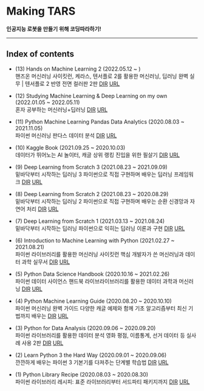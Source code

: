 # Making TARS

**인공지능 로봇을 만들기 위해 코딩따라하기!**

----

## Index of contents

- (13) Hands on Machine Learning 2 (2022.05.12 ~ )  
    핸즈온 머신러닝 사이킷런, 케라스, 텐서플로 2를 활용한 머신러닝, 딥러닝 완벽 실무 | 텐서플로 2 반영 전면 컬러판 2판 
    [DIR](handson-ml2)
    [URL](https://www.kyobobook.co.kr/product/detailViewKor.laf?mallGb=KOR&ejkGb=KOR&barcode=9791162242964)

- (12) Studying Machine Learning & Deep Learning on my own (2022.01.05 ~ 2022.05.11)  
    혼자 공부하는 머신러닝+딥러닝
    [DIR](hg-mldl)
    [URL](https://www.kyobobook.co.kr/product/detailViewKor.laf?mallGb=KOR&ejkGb=KOR&barcode=9791162243664)

- (11) Python Machine Learning Pandas Data Analytics (2020.08.03 ~ 2021.11.05)  
    파이썬 머신러닝 판다스 데이터 분석
    [DIR](python-machine-learning-pandas-data-analytics)
    [URL](https://www.kyobobook.co.kr/product/detailViewKor.laf?ejkGb=KOR&mallGb=KOR&barcode=9788956748337)

- (10) Kaggle Book (2021.09.25 ~ 2020.10.03)  
    데이터가 뛰어노는 AI 놀이터, 캐글 상위 랭킹 진입을 위한 필살기
    [DIR](kaggle-book)
    [URL](https://www.kyobobook.co.kr/product/detailViewKor.laf?mallGb=KOR&ejkGb=KOR&barcode=9791162244234)

- (9) Deep Learning from Scratch 3 (2021.08.23 ~ 2021.09.09)  
    밑바닥부터 시작하는 딥러닝 3 파이썬으로 직접 구현하며 배우는 딥러닝 프레임워크
    [DIR](deep-learning-from-scratch3)
    [URL](https://www.kyobobook.co.kr/product/detailViewKor.laf?mallGb=KOR&ejkGb=KOR&barcode=9791162243596)

- (8) Deep Learning from Scratch 2 (2021.08.23 ~ 2020.08.29)  
    밑바닥부터 시작하는 딥러닝 2 파이썬으로 직접 구현하며 배우는 순환 신경망과 자연어 처리
    [DIR](deep-learning-from-scratch2)
    [URL](https://www.kyobobook.co.kr/product/detailViewKor.laf?mallGb=KOR&ejkGb=KOR&barcode=9791162241745)

- (7) Deep Learning from Scratch 1 (2021.03.13 ~ 2021.08.24)  
    밑바닥부터 시작하는 딥러닝 파이썬으로 익히는 딥러닝 이론과 구현
    [DIR](deep-learning-from-scratch1)
    [URL](https://www.kyobobook.co.kr/product/detailViewKor.laf?mallGb=KOR&ejkGb=KOR&barcode=9788968484636)

- (6) Introduction to Machine Learning with Python (2021.02.27 ~ 2021.08.21)  
    파이썬 라이브러리를 활용한 머신러닝 사이킷런 핵심 개발자가 쓴 머신러닝과 데이터 과학 실무서
    [DIR](introduction_to_ml_with_python)
    [URL](https://www.kyobobook.co.kr/product/detailViewKor.laf?mallGb=KOR&ejkGb=KOR&barcode=9788968483394)

- (5) Python Data Science Handbook (2020.10.16 ~ 2021.02.26)  
    파이썬 데이터 사이언스 핸드북 라이브라이브러리를 활용한 데이터 과학과 머신러닝
    [DIR](python-ds-handbook)
    [URL](https://www.kyobobook.co.kr/product/detailViewKor.laf?mallGb=KOR&ejkGb=KOR&barcode=9791158390730)

- (4) Python Machine Learning Guide (2020.08.20 ~ 2020.10.10)  
    파이썬 머신러닝 완벽 가이드 다양한 캐글 예제와 함께 기초 알고리즘부터 최신 기법까지 배우는
    [DIR](pymldg-rev)
    [URL](https://www.kyobobook.co.kr/product/detailViewKor.laf?mallGb=KOR&ejkGb=KOR&barcode=9791158391386)

- (3) Python for Data Analysis (2020.09.06 ~ 2020.09.20)  
    파이썬 라이브러리를 활용한 데이터 분석 영화 평점, 이름통계, 선거 데이터 등 실사례 사용 2판
    [DIR](pydata-book)
    [URL](https://www.kyobobook.co.kr/product/detailViewKor.laf?mallGb=KOR&ejkGb=KOR&barcode=9791162241905)

- (2) Learn Python 3 the Hard Way (2020.09.01 ~ 2020.09.06)  
    깐깐하게 배우는 파이썬 3 기본기를 다져주는 단계별 학습법
    [DIR](learn-python-3-the-hard-way)
    [URL](https://www.kyobobook.co.kr/product/detailViewKor.laf?ejkGb=KOR&mallGb=KOR&barcode=9788966262311)

- (1) Python Library Recipe (2020.08.03 ~ 2020.08.30)  
    파이썬 라이브러리 레시피: 표준 라이브러리부터 서드파티 패키지까지
    [DIR](python-library-recipe)
    [URL](https://www.kyobobook.co.kr/product/detailViewKor.laf?mallGb=KOR&ejkGb=KOR&barcode=9788965401261)
